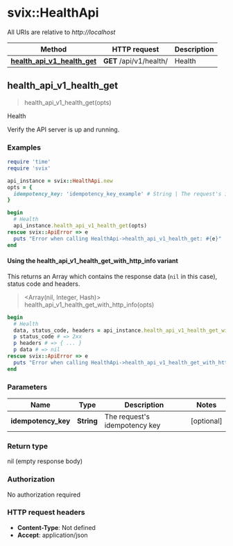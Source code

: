 # svix::HealthApi

All URIs are relative to *http://localhost*

| Method | HTTP request | Description |
| ------ | ------------ | ----------- |
| [**health_api_v1_health_get**](HealthApi.md#health_api_v1_health_get) | **GET** /api/v1/health/ | Health |


## health_api_v1_health_get

> health_api_v1_health_get(opts)

Health

Verify the API server is up and running.

### Examples

```ruby
require 'time'
require 'svix'

api_instance = svix::HealthApi.new
opts = {
  idempotency_key: 'idempotency_key_example' # String | The request's idempotency key
}

begin
  # Health
  api_instance.health_api_v1_health_get(opts)
rescue svix::ApiError => e
  puts "Error when calling HealthApi->health_api_v1_health_get: #{e}"
end
```

#### Using the health_api_v1_health_get_with_http_info variant

This returns an Array which contains the response data (`nil` in this case), status code and headers.

> <Array(nil, Integer, Hash)> health_api_v1_health_get_with_http_info(opts)

```ruby
begin
  # Health
  data, status_code, headers = api_instance.health_api_v1_health_get_with_http_info(opts)
  p status_code # => 2xx
  p headers # => { ... }
  p data # => nil
rescue svix::ApiError => e
  puts "Error when calling HealthApi->health_api_v1_health_get_with_http_info: #{e}"
end
```

### Parameters

| Name | Type | Description | Notes |
| ---- | ---- | ----------- | ----- |
| **idempotency_key** | **String** | The request&#39;s idempotency key | [optional] |

### Return type

nil (empty response body)

### Authorization

No authorization required

### HTTP request headers

- **Content-Type**: Not defined
- **Accept**: application/json

